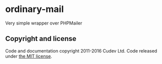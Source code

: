 # ordinary-mail
Very simple wrapper over PHPMailer

## Copyright and license

Code and documentation copyright 2011-2016 Cudev Ltd. Code released under [the MIT license](https://github.com/cudev/ordinary-mail/blob/master/LICENSE).
